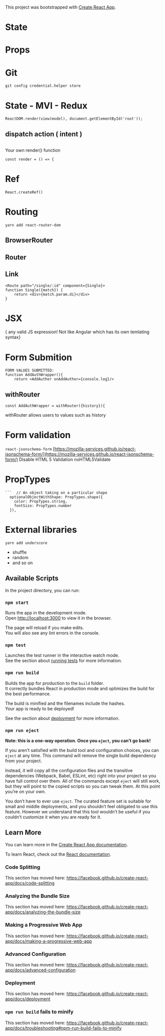 This project was bootstrapped with [Create React App](https://github.com/facebook/create-react-app).


# State

# Props

# Git
`git config credential.helper store`

# State - MVI - Redux
```
ReactDOM.render(view(model), document.getElementById('root'));
```
## dispatch action ( intent )

```model = update(model, 'TICK');
```

Your own render() function

```YOUR OWN render()
const render = () => {
```


# Ref
`React.createRef()`

# Routing
`yarn add react-router-dom`
## BrowserRouter
## Router
## Link
```<Route exact ...>
<Route path="/single/:id" component={Single}>
function Single({match}) {
    return <div>{match.param.di}</div>
}
```

# JSX
{ any valid JS expression! Not like Angular which has its own temlating syntax}

# Form Submition
```
FORM VALUES SUBMITTED:
function AddAuthWrapper(){
    return <AddAuther onAddAuthor={console.log}/>
```

## withRouter
`const AddAuthWrapper = withRouter({history}){`

withRouter allows users to values such as history

# Form validation
`react-jsonschema-form`
[https://mozilla-services.github.io/react-jsonschema-form/](https://mozilla-services.github.io/react-jsonschema-form/)
Disable HTML 5 Validation
noHTML5Validate

# PropTypes

```  // An object taking on a particular shape
```  // An object taking on a particular shape
  optionalObjectWithShape: PropTypes.shape({
    color: PropTypes.string,
    fontSize: PropTypes.number
  }),

```
# External libraries

`yarn add underscore`

* shuffle
* random
* and so on

## Available Scripts

In the project directory, you can run:

### `npm start`

Runs the app in the development mode.<br>
Open [http://localhost:3000](http://localhost:3000) to view it in the browser.

The page will reload if you make edits.<br>
You will also see any lint errors in the console.

### `npm test`

Launches the test runner in the interactive watch mode.<br>
See the section about [running tests](https://facebook.github.io/create-react-app/docs/running-tests) for more information.

### `npm run build`

Builds the app for production to the `build` folder.<br>
It correctly bundles React in production mode and optimizes the build for the best performance.

The build is minified and the filenames include the hashes.<br>
Your app is ready to be deployed!

See the section about [deployment](https://facebook.github.io/create-react-app/docs/deployment) for more information.

### `npm run eject`

**Note: this is a one-way operation. Once you `eject`, you can’t go back!**

If you aren’t satisfied with the build tool and configuration choices, you can `eject` at any time. This command will remove the single build dependency from your project.

Instead, it will copy all the configuration files and the transitive dependencies (Webpack, Babel, ESLint, etc) right into your project so you have full control over them. All of the commands except `eject` will still work, but they will point to the copied scripts so you can tweak them. At this point you’re on your own.

You don’t have to ever use `eject`. The curated feature set is suitable for small and middle deployments, and you shouldn’t feel obligated to use this feature. However we understand that this tool wouldn’t be useful if you couldn’t customize it when you are ready for it.

## Learn More

You can learn more in the [Create React App documentation](https://facebook.github.io/create-react-app/docs/getting-started).

To learn React, check out the [React documentation](https://reactjs.org/).

### Code Splitting

This section has moved here: https://facebook.github.io/create-react-app/docs/code-splitting

### Analyzing the Bundle Size

This section has moved here: https://facebook.github.io/create-react-app/docs/analyzing-the-bundle-size

### Making a Progressive Web App

This section has moved here: https://facebook.github.io/create-react-app/docs/making-a-progressive-web-app

### Advanced Configuration

This section has moved here: https://facebook.github.io/create-react-app/docs/advanced-configuration

### Deployment

This section has moved here: https://facebook.github.io/create-react-app/docs/deployment

### `npm run build` fails to minify

This section has moved here: https://facebook.github.io/create-react-app/docs/troubleshooting#npm-run-build-fails-to-minify
